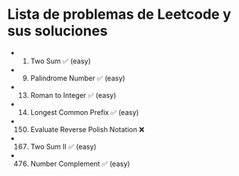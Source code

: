 
# Lista de problemas de Leetcode y sus soluciones

- 001. Two Sum ✅ (easy)

- 009. Palindrome Number ✅ (easy)

- 013. Roman to Integer ✅ (easy)
- 014. Longest Common Prefix ✅ (easy)

- 150. Evaluate Reverse Polish Notation ❌

- 167. Two Sum II ✅ (easy)

- 476. Number Complement ✅ (easy)
